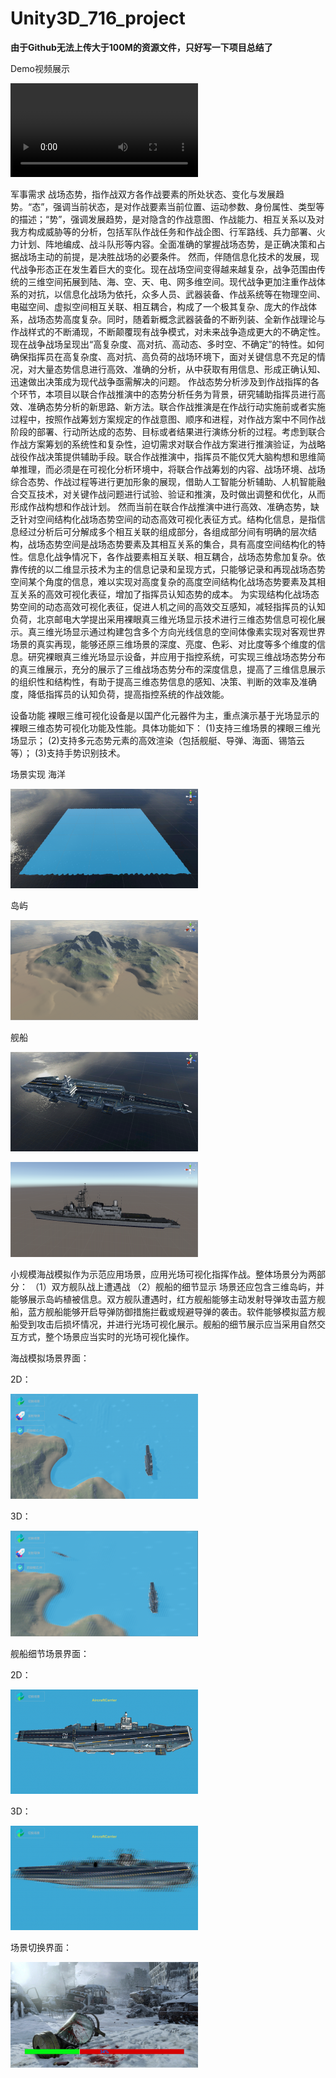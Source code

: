 # Unity3D_716_project
**由于Github无法上传大于100M的资源文件，只好写一下项目总结了**

Demo视频展示

![watch the video](https://github.com/Lucifinil0409/Unity3D_716_project/blob/master/ShowPic/716%E8%88%B0%E8%88%B9%E6%A8%A1%E6%8B%9F%E9%A1%B9%E7%9B%AE%20-%20%E5%9B%BE%E5%BD%A2%E6%8A%80%E6%9C%AFwiki.mp4)

军事需求
战场态势，指作战双方各作战要素的所处状态、变化与发展趋势。“态”，强调当前状态，是对作战要素当前位置、运动参数、身份属性、类型等的描述；“势”，强调发展趋势，是对隐含的作战意图、作战能力、相互关系以及对我方构成威胁等的分析，包括军队作战任务和作战企图、行军路线、兵力部署、火力计划、阵地编成、战斗队形等内容。全面准确的掌握战场态势，是正确决策和占据战场主动的前提，是决胜战场的必要条件。
然而，伴随信息化技术的发展，现代战争形态正在发生着巨大的变化。现在战场空间变得越来越复杂，战争范围由传统的三维空间拓展到陆、海、空、天、电、网多维空间。现代战争更加注重作战体系的对抗，以信息化战场为依托，众多人员、武器装备、作战系统等在物理空间、电磁空间、虚拟空间相互关联、相互耦合，构成了一个极其复杂、庞大的作战体系，战场态势高度复杂。同时，随着新概念武器装备的不断列装、全新作战理论与作战样式的不断涌现，不断颠覆现有战争模式，对未来战争造成更大的不确定性。现在战争战场呈现出“高复杂度、高对抗、高动态、多时空、不确定”的特性。如何确保指挥员在高复杂度、高对抗、高负荷的战场环境下，面对关键信息不充足的情况，对大量态势信息进行高效、准确的分析，从中获取有用信息、形成正确认知、迅速做出决策成为现代战争亟需解决的问题。
作战态势分析涉及到作战指挥的各个环节，本项目以联合作战推演中的态势分析任务为背景，研究辅助指挥员进行高效、准确态势分析的新思路、新方法。联合作战推演是在作战行动实施前或者实施过程中，按照作战筹划方案规定的作战意图、顺序和进程，对作战方案中不同作战阶段的部署、行动所达成的态势、目标或者结果进行演练分析的过程。考虑到联合作战方案筹划的系统性和复杂性，迫切需求对联合作战方案进行推演验证，为战略战役作战决策提供辅助手段。联合作战推演中，指挥员不能仅凭大脑构想和思维简单推理，而必须是在可视化分析环境中，将联合作战筹划的内容、战场环境、战场综合态势、作战过程等进行更加形象的展现，借助人工智能分析辅助、人机智能融合交互技术，对关键作战问题进行试验、验证和推演，及时做出调整和优化，从而形成作战构想和作战计划。
然而当前在联合作战推演中进行高效、准确态势，缺乏针对空间结构化战场态势空间的动态高效可视化表征方式。结构化信息，是指信息经过分析后可分解成多个相互关联的组成部分，各组成部分间有明确的层次结构，战场态势空间是战场态势要素及其相互关系的集合，具有高度空间结构化的特性。信息化战争情况下，各作战要素相互关联、相互耦合，战场态势愈加复杂。依靠传统的以二维显示技术为主的信息记录和呈现方式，只能够记录和再现战场态势空间某个角度的信息，难以实现对高度复杂的高度空间结构化战场态势要素及其相互关系的高效可视化表征，增加了指挥员认知态势的成本。
为实现结构化战场态势空间的动态高效可视化表征，促进人机之间的高效交互感知，减轻指挥员的认知负荷，北京邮电大学提出采用裸眼真三维光场显示技术进行三维态势信息可视化展示。真三维光场显示通过构建包含多个方向光线信息的空间体像素实现对客观世界场景的真实再现，能够还原三维场景的深度、亮度、色彩、对比度等多个维度的信息。研究裸眼真三维光场显示设备，并应用于指控系统，可实现三维战场态势分布的真三维展示，充分的展示了三维战场态势分布的深度信息，提高了三维信息展示的组织性和结构性，有助于提高三维态势信息的感知、决策、判断的效率及准确度，降低指挥员的认知负荷，提高指控系统的作战效能。

设备功能
裸眼三维可视化设备是以国产化元器件为主，重点演示基于光场显示的裸眼三维态势可视化功能及性能。具体功能如下：
(1)支持三维场景的裸眼三维光场显示；
(2)支持多元态势元素的高效渲染（包括舰艇、导弹、海面、锡箔云等）；
(3)支持手势识别技术。

场景实现
海洋

![image](https://github.com/Lucifinil0409/Unity3D_716_project/blob/master/ShowPic/300px-%E6%B5%B7%E6%B4%8B.png)

岛屿

![image](https://github.com/Lucifinil0409/Unity3D_716_project/blob/master/ShowPic/300px-%E5%B2%9B%E5%B1%BF.png)

舰船

![image](https://github.com/Lucifinil0409/Unity3D_716_project/blob/master/ShowPic/300px-%E8%88%AA%E6%AF%8D.png)

![image](https://github.com/Lucifinil0409/Unity3D_716_project/blob/master/ShowPic/300px-%E6%88%98%E8%88%B0.png)

小规模海战模拟作为示范应用场景，应用光场可视化指挥作战。整体场景分为两部分：
（1）双方舰队战上遭遇战
（2）舰船的细节显示
场景还应包含三维岛屿，并能够展示岛屿植被信息。双方舰队遭遇时，红方舰船能够主动发射导弹攻击蓝方舰船，蓝方舰船能够开启导弹防御措施拦截或规避导弹的袭击。软件能够模拟蓝方舰船受到攻击后损坏情况，并进行光场可视化展示。舰船的细节展示应当采用自然交互方式，整个场景应当实时的光场可视化操作。

海战模拟场景界面：

2D：

![image](https://github.com/Lucifinil0409/Unity3D_716_project/blob/master/ShowPic/300px-%E6%B5%B7%E6%88%98%E6%A8%A1%E6%8B%9F%E5%9C%BA%E6%99%AF.png)

3D：

![image](https://github.com/Lucifinil0409/Unity3D_716_project/blob/master/ShowPic/300px-%E6%B5%B7%E6%88%98%E6%A8%A1%E6%8B%9F%E5%9C%BA%E6%99%AF_3D.png)

舰船细节场景界面：

2D：

![image](https://github.com/Lucifinil0409/Unity3D_716_project/blob/master/ShowPic/300px-%E8%88%B0%E8%88%B9%E7%BB%86%E8%8A%82%E5%9C%BA%E6%99%AF.png)

3D：

![image](https://github.com/Lucifinil0409/Unity3D_716_project/blob/master/ShowPic/300px-%E8%88%B0%E8%88%B9%E7%BB%86%E8%8A%82%E5%9C%BA%E6%99%AF_3D.png)

场景切换界面：

![image](https://github.com/Lucifinil0409/Unity3D_716_project/blob/master/ShowPic/300px-%E5%9C%BA%E6%99%AF%E5%88%87%E6%8D%A2.png)
